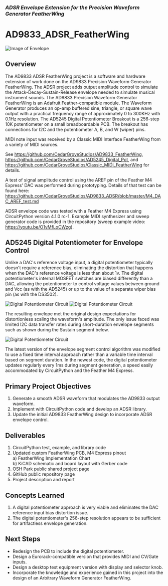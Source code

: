 ### _ADSR Envelope Extension for the Precision Waveform Generator FeatherWing_
# AD9833_ADSR_FeatherWing

![Image of Envelope](https://github.com/CedarGroveStudios/AD9833_ADSR/blob/master/photos/smooth_ADSR_social.png)

## Overview
The AD9833 ADSR FeatherWing project is a software and hardware extension of work done on the AD9833 Precision Waveform Generator FeatherWing. The ADSR project adds output amplitude control to simulate the Attack-Decay-Sustain-Release envelope needed to simulate musical instrument sounds.
The AD9833 Precision Waveform Generator FeatherWing is an Adafruit Feather-compatible module. The Waveform Generator produces an op-amp buffered sine, triangle, or square wave output with a practical frequency range of approximately 0 to 300KHz with 0.1Hz resolution. The AD5245 Digital Potentiometer Breakout is a 256-step 10K potentiometer on a small breadboardable PCB. The breakout has connections for I2C and the potentiometer A, B, and W (wiper) pins.

MIDI note input was received by a Classic MIDI Interface FeatherWing from a variety of MIDI sources.

See https://github.com/CedarGroveStudios/AD9833_FeatherWing, https://github.com/CedarGroveStudios/AD5245_Digital_Pot, and https://github.com/CedarGroveStudios/Classic_MIDI_FeatherWing for details.

A test of signal amplitude control using the AREF pin of the Feather M4 Express' DAC was performed during prototyping. Details of that test can be found here: https://github.com/CedarGroveStudios/AD9833_ADSR/blob/master/M4_DAC_AREF_test.md

ADSR envelope code was tested with a Feather M4 Express using CircuitPython version 4.1.0 rc-1. Example MIDI synthesizer and sweep generator code is provided in the repository (sweep example video: https://youtu.be/O1vMfLoCWzg). 
  
## AD5245 Digital Potentiometer for Envelope Control
Unlike a DAC's reference voltage input, a digital potentiometer typically doesn't require a reference bias, eliminating the distortion that happens when the DAC's reference voltage is less than about 1v. The digital potentiometer's internal MOSFET switches are biased differently than a DAC, allowing the potentiometer to control voltage values between ground and Vcc (as with the AD5245) or up to the value of a separate wiper bias pin (as with the DS3502).

![Digital Potentiometer Circuit](https://github.com/CedarGroveStudios/AD9833_ADSR/blob/master/photos/ADSR_digipot_concept.png)
![Digital Potentiometer Circuit](https://github.com/CedarGroveStudios/AD9833_ADSR/blob/master/photos/DS1Z_QuickPrint12.png)

The resulting envelope met the original design expectations for distortionless scaling the waveform's amplitude. The only issue faced was limited I2C data transfer rates during short-duration envelope segments such as shown during the Sustain segment below.

![Digital Potentiometer Circuit](https://github.com/CedarGroveStudios/AD9833_ADSR/blob/master/photos/DS1Z_QuickPrint13.png)

The latest version of the envelope segment control algorithm was modified to use a fixed time interval approach rather than a variable time interval based on segment duration. In the newest code, the digital potentiometer updates regularly every 1ms during segment generation, a speed easily accommodated by CircuitPython and the Feather M4 Express.

## Primary Project Objectives
1)	Generate a smooth ADSR waveform that modulates the AD9833 output waveform.  
2)	Implement with CircuitPython code and develop an ADSR library.
3)	Update the initial AD9833 FeatherWing design to incorporate ADSR envelope control.
## Deliverables
1)	CircuitPython test, example, and library code
2)  Updated custom FeatherWing PCB, M4 Express pinout  
  a) FeatherWing Implementation Chart  
  b) KiCAD schematic and board layout with Gerber code  
3)	OSH Park public shared project page
4)	GitHub public repository page
5)	Project description and report
## Concepts Learned
1)  A digital potentiometer approach is very viable and eliminates the DAC reference input bias distortion issue. 
7)  The digital potentiometer's 256-step resolution appears to be sufficient for artifactless envelope generation.
## Next Steps
  * Redesign the PCB to include the digital potentiometer.
  * Design a Eurorack-compatible version that provides MIDI and CV/Gate inputs.
  * Design a desktop test equipment version with display and selector knob.
  *	Incorporate the knowledge and experience gained in this project into the design of an Arbitrary Waveform Generator FeatherWing.

